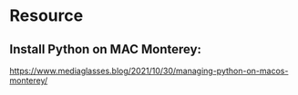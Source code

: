 # Resource

## Install Python on MAC Monterey:
https://www.mediaglasses.blog/2021/10/30/managing-python-on-macos-monterey/

